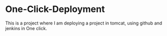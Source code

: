 # One-Click-Deployment
This is a project where I am deploying a project in tomcat, using github and jenkins in One click.

